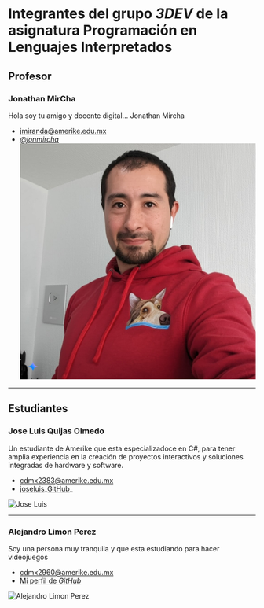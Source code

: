 # Integrantes del grupo _3DEV_ de la asignatura Programación en Lenguajes Interpretados

## Profesor

### Jonathan MirCha

Hola soy tu amigo y docente digital... Jonathan Mircha

- [jmiranda@amerike.edu.mx](jmiranda@amerike.edu.mx)
- [_@jonmircha_](https://github.com/jonmircha)
  ![Jonathan MirCha](./img/jonmirchaia.jpeg)

---

## Estudiantes

### Jose Luis Quijas Olmedo
 
Un estudiante de Amerike que esta especializadoce en C#, para tener amplia experiencia en la creación de proyectos interactivos y soluciones integradas de hardware y software.
 
- [cdmx2383@amerike.edu.mx](cdmx2383@amerike.edu.mx) 
- [joseluis_GitHub_](https://github.com/joseluis252001) 
 
![Jose Luis](https://statics.bigbangnews.com/2024/05/crop/6643abe225df3__912x912.webp) 
 
---

### Alejandro Limon Perez

Soy una persona muy tranquila y que esta estudiando para hacer videojuegos

- [cdmx2960@amerike.edu.mx](tucorreo@amerike.edu.mx)
- [Mi perfil de _GitHub_](https://github.com/Angry6irds)

![Alejandro Limon Perez](https://chedrauimx.vtexassets.com/arquivos/ids/38927870-800-auto?v=638670752322830000&width=800&height=auto&aspect=true)
